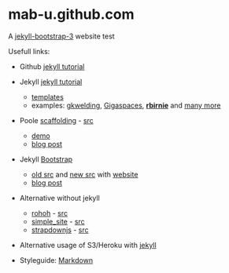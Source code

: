 mab-u.github.com
================

A [jekyll-bootstrap-3](https://github.com/dbtek/jekyll-bootstrap-3) website test

Usefull links:

* Github [jekyll tutorial](https://help.github.com/articles/using-jekyll-with-pages/)
* Jekyll [jekyll tutorial](http://jekyllrb.com/docs/posts/)
  * [templates](http://jekyllrb.com/docs/templates/)
  * examples: [gkwelding](https://github.com/gkwelding/gkwelding.github.com), [Gigaspaces](https://github.com/Gigaspaces/gigaspaces-wiki-jekyll/blob/master/howto/layouts.markdown), [**rbirnie**](https://github.com/rbirnie/uberobert.com) and [many more](https://github.com/jekyll/jekyll/wiki/Sites)
* Poole [scaffolding](http://getpoole.com/) - [src](https://github.com/poole/poole)
  * [demo](http://demo.getpoole.com/)
  * [blog post](http://joshualande.com/jekyll-github-pages-poole/)
* Jekyll [Bootstrap](http://www.techrepublic.com/article/build-full-featured-sites-with-jekyll-bootstrap-and-github/)
  * [old src](https://github.com/plusjade/jekyll-bootstrap/) and [new src](https://github.com/dbtek/jekyll-bootstrap-3) with [website](http://jekyllbootstrap3.tk/)
  * [blog post](http://in-the-attic.com/2013/01/04/building-a-blog-using-jekyll-bootstrap-and-github-pages-a-beginners-guide/)
* Alternative without jekyll
  * [rohoh](http://ruhoh.com/) - [src](https://github.com/ruhoh/ruhoh.rb/)
  * [simple_site](http://kbroman.org/simple_site/) - [src](https://github.com/kbroman/simple_site/)
  * [strapdownjs](http://strapdownjs.com/) - [src](https://github.com/arturadib/strapdown)


* Alternative usage of S3/Heroku with [jekyll](http://lucatironi.github.io/tutorial/2014/08/26/jekyll_static_website_continous_deployment_delivery_s3_heroku_codeship/)

* Styleguide: [Markdown](https://github.com/programminghistorian/jekyll/wiki/Markdown-Style-Guide)
